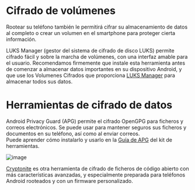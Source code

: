 [Title]: # (Cifrado de volúmenes)
[Order]: # (11)

# Cifrado de volúmenes

Rootear su teléfono también le permitirá cifrar su almacenamiento de datos al completo o crear un volumen en el smartphone para proteger cierta información.

LUKS Manager (gestor del sistema de cifrado de disco LUKS) permite cifrado fácil y sobre la marcha de volúmenes, con una interfaz amable para el usuario. Recomendamos firmemente que instale esta herramienta antes de comenzar a almacenar datos importantes en su dispositivo Android, y que use los Volumenes Cifrados que proporciona [LUKS Manager](https://play.google.com/store/apps/details?id=com.nemesis2.luksmanager&hl=es) para almacenar todos sus datos.

# Herramientas de cifrado de datos

Android Privacy Guard (APG) permite el cifrado OpenGPG para ficheros y correos electrónicos. Se puede usar para mantener seguros sus ficheros y documentos en su teléfono, así como al enviar correos.  
Puede aprender cómo instalarlo y usarlo en la [Guía de APG](umbrella://lesson/k9-&-apg) del kit de herramientas.

![image](mobileexp2.png)

[Cryptonite](https://code.google.com/p/cryptonite/) es otra herramienta de cifrado de ficheros de código abierto con más características avanzadas, y especialmente preparada para teléfonos Android rooteados y con un firmware personalizado.